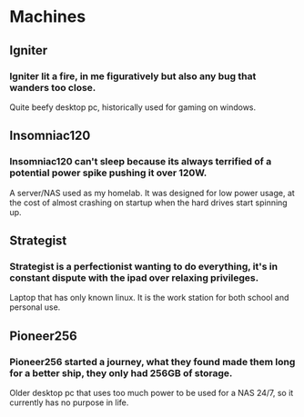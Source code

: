 

# Machines
## Igniter
### Igniter lit a fire, in me figuratively but also any bug that wanders too close.
Quite beefy desktop pc, historically used for gaming on windows.
## Insomniac120
### Insomniac120 can't sleep because its always terrified of a potential power spike pushing it over 120W.
A server/NAS used as my homelab. It was designed for low power usage, at the cost of almost crashing on startup when the hard drives start spinning up.
## Strategist
### Strategist is a perfectionist wanting to do everything, it's in constant dispute with the ipad over relaxing privileges.
Laptop that has only known linux. It is the work station for both school and personal use.

## Pioneer256
### Pioneer256 started a journey, what they found made them long for a better ship, they only had 256GB of storage.

Older desktop pc that uses too much power to be used for a NAS 24/7, so it currently has no purpose in life.
